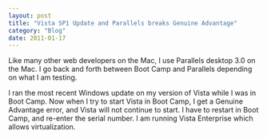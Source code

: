 ```yaml
---
layout: post
title: "Vista SP1 Update and Parallels breaks Genuine Advantage"
category: "Blog"
date: 2011-01-17
---
```



Like many other web developers on the Mac, I use Parallels desktop 3.0 on the Mac. I go back and forth between Boot Camp and Parallels depending on what I am testing.

I ran the most recent Windows update on my version of Vista while I was in Boot Camp. Now when I try to start Vista in Boot Camp, I get a Genuine Advantage error, and Vista will not continue to start. I have to restart in Boot Camp, and re-enter the serial number. I am running Vista Enterprise which allows virtualization.